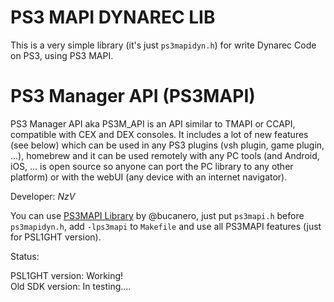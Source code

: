 # PS3 MAPI DYNAREC LIB
This is a very simple library (it's just `ps3mapidyn.h`) for write Dynarec Code on PS3, using PS3 MAPI.

# PS3 Manager API (PS3MAPI)

PS3 Manager API aka PS3M_API is an API similar to TMAPI or CCAPI, compatible with CEX and DEX consoles. It includes a lot of new features (see below) which can be used in any PS3 plugins (vsh plugin, game plugin, ...), homebrew and it can be used remotely with any PC tools (and Android, iOS, ... is open source so anyone can port the PC library to any other platform) or with the webUI (any device with an internet navigator).

Developer: _NzV_

You can use [PS3MAPI Library](https://github.com/bucanero/ps3mapi-lib) by @bucanero, just put `ps3mapi.h` before `ps3mapidyn.h`, add  `-lps3mapi` to `Makefile` and use all PS3MAPI features (just for PSL1GHT version).

Status:

PSL1GHT version: Working!\
Old SDK version: In testing....
